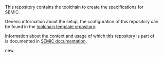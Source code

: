 This repository contains the toolchain to create the specifications for SEMIC.

Generic information about the setup, the configuration of this repository can be found in the [toolchain template repository](https://github.com/Informatievlaanderen/OSLO-publicationenvironment-template).

Information about the context and usage of which this repository is part of is documented in [SEMIC documentation](https://github.com/SEMICeu/documentation).

new.
